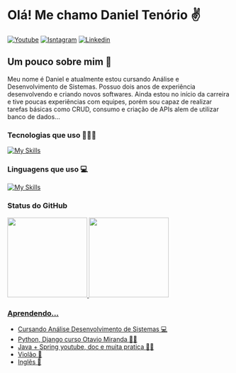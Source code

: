 <h1 align="left">Olá! Me chamo Daniel Tenório ✌️</h1>

[![Youtube](https://img.shields.io/badge/YouTube-FF0000?style=for-the-badge&logo=youtube&logoColor=white)](https://www.youtube.com/@danielbatata1817/videos)
[![Isntagram](https://img.shields.io/badge/Instagram-E4405F?style=for-the-badge&logo=instagram&logoColor=white)](https://www.instagram.com/danieltenorio35/)
[![Linkedin](https://img.shields.io/badge/LinkedIn-0077B5?style=for-the-badge&logo=linkedin&logoColor=white)](https://www.linkedin.com/in/daniel-tenório-6471b0244/)

<h2 align="left">Um pouco sobre mim 💫</h2>
Meu nome é Daniel e atualmente estou cursando Análise e Desenvolvimento de Sistemas. Possuo dois anos de experiência desenvolvendo e criando novos softwares. Ainda estou no início da carreira e tive poucas experiências com equipes, porém sou capaz de realizar tarefas básicas como CRUD, consumo e criação de APIs alem de utilizar banco de dados...

### Tecnologias que uso 🧑🏻‍💻

[![My Skills](https://skillicons.dev/icons?i=discord,ps,figma,vscode,github,git,vite,postman&theme=dark)](https://skillicons.dev)

### Linguagens que uso 💻

[![My Skills](https://skillicons.dev/icons?i=docker,mysql,py,django,html,css,bootstrap,js,ts,react&theme=dark)](https://skillicons.dev)

### Status do GitHub
<div>
<a href="https://github.com/danielBRTanimacao">
<img loading="lazy" height="180em" src="https://github-readme-stats.vercel.app/api/top-langs/?username=danielBRTanimacao&layout=compact&langs_count=7&theme=dracula"/>
<img loading="lazy" height="180em" src="https://github-readme-stats.vercel.app/api?username=danielBRTanimacao&show_icons=true&theme=dracula&include_all_commits=true&count_private=true"/>
</div>

### Aprendendo...
- Cursando Análise Desenvolvimento de Sistemas 💻
- Python, Django curso Otavio Miranda 🧑‍💻
- Java + Spring youtube, doc e muita pratica 🧑‍💻
- Violão 🎸
- Inglês 🔴
